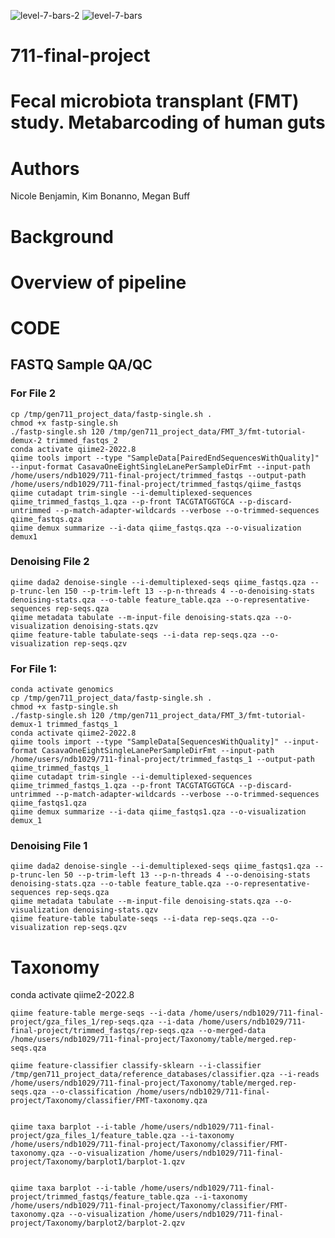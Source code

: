![level-7-bars-2](https://user-images.githubusercontent.com/130377747/235944118-d5ec5bd2-8c5a-49cd-bab1-49c9ca4f8a96.svg)
![level-7-bars](https://user-images.githubusercontent.com/130377747/235944124-410505f8-da6d-4a54-b0d8-d692a458b38e.svg)
# 711-final-project

# Fecal microbiota transplant (FMT) study. Metabarcoding of human guts

# Authors
Nicole Benjamin, Kim Bonanno, Megan Buff

# Background


# Overview of pipeline

# CODE

## FASTQ Sample QA/QC

### For File 2

    cp /tmp/gen711_project_data/fastp-single.sh .
    chmod +x fastp-single.sh
    ./fastp-single.sh 120 /tmp/gen711_project_data/FMT_3/fmt-tutorial-demux-2 trimmed_fastqs_2
    conda activate qiime2-2022.8
    qiime tools import --type "SampleData[PairedEndSequencesWithQuality]" --input-format CasavaOneEightSingleLanePerSampleDirFmt --input-path /home/users/ndb1029/711-final-project/trimmed_fastqs --output-path /home/users/ndb1029/711-final-project/trimmed_fastqs/qiime_fastqs
    qiime cutadapt trim-single --i-demultiplexed-sequences qiime_trimmed_fastqs_1.qza --p-front TACGTATGGTGCA --p-discard-untrimmed --p-match-adapter-wildcards --verbose --o-trimmed-sequences qiime_fastqs.qza
    qiime demux summarize --i-data qiime_fastqs.qza --o-visualization demux1


### Denoising File 2
    qiime dada2 denoise-single --i-demultiplexed-seqs qiime_fastqs.qza --p-trunc-len 150 --p-trim-left 13 --p-n-threads 4 --o-denoising-stats denoising-stats.qza --o-table feature_table.qza --o-representative-sequences rep-seqs.qza
    qiime metadata tabulate --m-input-file denoising-stats.qza --o-visualization denoising-stats.qzv
    qiime feature-table tabulate-seqs --i-data rep-seqs.qza --o-visualization rep-seqs.qzv


### For File 1:
    conda activate genomics
    cp /tmp/gen711_project_data/fastp-single.sh .
    chmod +x fastp-single.sh
    ./fastp-single.sh 120 /tmp/gen711_project_data/FMT_3/fmt-tutorial-demux-1 trimmed_fastqs_1
    conda activate qiime2-2022.8
    qiime tools import --type "SampleData[SequencesWithQuality]" --input-format CasavaOneEightSingleLanePerSampleDirFmt --input-path /home/users/ndb1029/711-final-project/trimmed_fastqs_1 --output-path qiime_trimmed_fastqs_1
    qiime cutadapt trim-single --i-demultiplexed-sequences qiime_trimmed_fastqs_1.qza --p-front TACGTATGGTGCA --p-discard-untrimmed --p-match-adapter-wildcards --verbose --o-trimmed-sequences qiime_fastqs1.qza
    qiime demux summarize --i-data qiime_fastqs1.qza --o-visualization demux_1

### Denoising File 1
    qiime dada2 denoise-single --i-demultiplexed-seqs qiime_fastqs1.qza --p-trunc-len 50 --p-trim-left 13 --p-n-threads 4 --o-denoising-stats denoising-stats.qza --o-table feature_table.qza --o-representative-sequences rep-seqs.qza
    qiime metadata tabulate --m-input-file denoising-stats.qza --o-visualization denoising-stats.qzv
    qiime feature-table tabulate-seqs --i-data rep-seqs.qza --o-visualization rep-seqs.qzv
    
    
# Taxonomy
  conda activate qiime2-2022.8

    qiime feature-table merge-seqs --i-data /home/users/ndb1029/711-final-project/gza_files_1/rep-seqs.qza --i-data /home/users/ndb1029/711-final-project/trimmed_fastqs/rep-seqs.qza --o-merged-data /home/users/ndb1029/711-final-project/Taxonomy/table/merged.rep-seqs.qza

    qiime feature-classifier classify-sklearn --i-classifier /tmp/gen711_project_data/reference_databases/classifier.qza --i-reads /home/users/ndb1029/711-final-project/Taxonomy/table/merged.rep-seqs.qza --o-classification /home/users/ndb1029/711-final-project/Taxonomy/classifier/FMT-taxonomy.qza


    qiime taxa barplot --i-table /home/users/ndb1029/711-final-project/gza_files_1/feature_table.qza --i-taxonomy /home/users/ndb1029/711-final-project/Taxonomy/classifier/FMT-taxonomy.qza --o-visualization /home/users/ndb1029/711-final-project/Taxonomy/barplot1/barplot-1.qzv


    qiime taxa barplot --i-table /home/users/ndb1029/711-final-project/trimmed_fastqs/feature_table.qza --i-taxonomy /home/users/ndb1029/711-final-project/Taxonomy/classifier/FMT-taxonomy.qza --o-visualization /home/users/ndb1029/711-final-project/Taxonomy/barplot2/barplot-2.qzv

